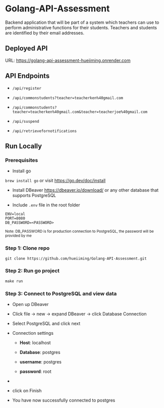 <h1>Golang-API-Assessment</h1>

Backend application that will be part of a system which teachers can use to perform administrative functions for their students. Teachers and students are identified by their email addresses.

<h2>Deployed API</h2>

URL: https://golang-api-assessment-hueiiming.onrender.com
<h2>API Endpoints</h2>

- `/api/register`

- `/api/commonstudents?teacher=teacherken%40gmail.com`

- `/api/commonstudents?teacher=teacherken%40gmail.com&teacher=teacherjoe%40gmail.com`

- `/api/suspend`

- `/api/retrievefornotifications`


<h2>Run Locally</h2>

<h3>Prerequisites</h3>

- Install go 

```brew install go``` or visit https://go.dev/doc/install

- Install DBeaver https://dbeaver.io/download/ or any other database that supports PostgreSQL

- Include `.env` file in the root folder

```
ENV=local
PORT=8080
DB_PASSWORD=<PASSWORD>
```

<small>Note: DB_PASSWORD is for production connection to PostgreSQL, the password will be provided by me</small>

<h3>Step 1: Clone repo</h3>

```
git clone https://github.com/hueiiming/Golang-API-Assessment.git
```

<h3>Step 2: Run go project</h3>

```
make run
```

<h3>Step 3: Connect to PostgreSQL and view data</h3>

- Open up DBeaver

- Click file -> new -> expand DBeaver -> click Database Connection

- Select PostgreSQL and click next

- Connection settings
  - **Host**: localhost

  - **Database**: postgres
  
  - **username**: postgres
  
  - **password**: root
  
- 
- click on Finish

- You have now successfully connected to postgres